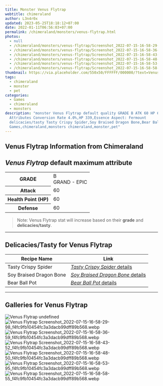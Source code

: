 ```yaml
---
title: Monster Venus Flytrap
webtitle: chimeraland
author: L3n4r0x
updated: 2023-05-25T18:18:12+07:00
date: 2022-01-11T06:56:03+07:00
permalink: /chimeraland/monsters/venus-flytrap.html
photos:
  - null
  - /chimeraland/monsters/venus-flytrap/Screenshot_2022-07-15-16-58-29-98_f4fc9fb10454fc3a3dacb99dff89b568.webp
  - /chimeraland/monsters/venus-flytrap/Screenshot_2022-07-15-16-58-36-59_f4fc9fb10454fc3a3dacb99dff89b568.webp
  - /chimeraland/monsters/venus-flytrap/Screenshot_2022-07-15-16-58-43-52_f4fc9fb10454fc3a3dacb99dff89b568.webp
  - /chimeraland/monsters/venus-flytrap/Screenshot_2022-07-15-16-58-48-50_f4fc9fb10454fc3a3dacb99dff89b568.webp
  - /chimeraland/monsters/venus-flytrap/Screenshot_2022-07-15-16-58-53-95_f4fc9fb10454fc3a3dacb99dff89b568.webp
  - /chimeraland/monsters/venus-flytrap/Screenshot_2022-07-15-16-58-58-55_f4fc9fb10454fc3a3dacb99dff89b568.webp
thumbnail: https://via.placeholder.com/550x50/FFFFFF/000000/?text=Venus Flytrap
tags:
  - chimeraland
  - monster
  - pet
categories:
  - Games
  - chimeraland
  - monsters
description: "monster Venus Flytrap default quality GRADE B ATK 60 HP 60 DEF 60
  Attributes Conversion Rate 4.0%,HP 339,Essence Aspect: Fermount
  delicacies/tasty Tasty Crispy Spider,Soy Braised Dragon Bone,Bear Ball Pot
  Games,chimeraland,monsters chimeraland,monster,pet"
---
```


<link
  rel="stylesheet"
  href="https://rawcdn.githack.com/dimaslanjaka/Web-Manajemen/870a349/css/bootstrap-5-3-0-alpha3-wrapper.css"
/>
<section id="bootstrap-wrapper">
  <h2>Venus Flytrap Information from Chimeraland</h2>
  <h2 id="attribute"><i>Venus Flytrap</i> default maximum attribute</h2>
  <div class="row">
    <div class="col mb-2">
      <div class="card bg-dark text-light">
        <div class="card-body">
          <table>
            <tr>
              <th>GRADE</th>
              <td>B <br /><span class="text-purple">GRAND - EPIC</span></td>
            </tr>
            <tr>
              <th>Attack</th>
              <td>60</td>
            </tr>
            <tr>
              <th>Health Point (HP)</th>
              <td>60</td>
            </tr>
            <tr>
              <th>Defense</th>
              <td>60</td>
            </tr>
          </table>
        </div>
      </div>
    </div>
  </div>
  <blockquote>
    Note: Venus Flytrap stat will increase based on their <b>grade</b> and
    <b>delicacies/tasty</b>.
  </blockquote>
  <hr />
  <h2 id="delicacies">Delicacies/Tasty for Venus Flytrap</h2>
  <div class="card">
    <div class="card-body">
      <div class="table-responsive">
        <table class="table table-striped table-dark">
          <thead>
            <tr>
              <th>Recipe Name</th>
              <th>Link</th>
            </tr>
          </thead>
          <tbody>
            <tr>
              <td>Tasty Crispy Spider</td>
              <td>
                <a
                  href="#"
                  class="text-primary"
                  title="Click here to view recipe Tasty Crispy Spider details"
                  ><i>Tasty Crispy Spider</i> details</a
                >
              </td>
            </tr>
            <tr>
              <td>Soy Braised Dragon Bone</td>
              <td>
                <a
                  href="https://www.webmanajemen.com/chimeraland/recipes/soy-braised-dragon-bone.html"
                  class="text-primary"
                  title="Click here to view recipe Soy Braised Dragon Bone details"
                  ><i>Soy Braised Dragon Bone</i> details</a
                >
              </td>
            </tr>
            <tr>
              <td>Bear Ball Pot</td>
              <td>
                <a
                  href="https://www.webmanajemen.com/chimeraland/recipes/bear-ball-pot.html"
                  class="text-primary"
                  title="Click here to view recipe Bear Ball Pot details"
                  ><i>Bear Ball Pot</i> details</a
                >
              </td>
            </tr>
          </tbody>
        </table>
      </div>
    </div>
  </div>
  <hr />
  <div id="gallery">
    <h2>Galleries for Venus Flytrap</h2>
    <div class="row">
      <div class="col-lg-6 col-12">
        <img
          src="https://www.webmanajemen.com/undefined"
          alt="Venus Flytrap undefined"
        />
      </div>
      <div class="col-lg-6 col-12">
        <img
          src="https://www.webmanajemen.com/chimeraland/monsters/venus-flytrap/Screenshot_2022-07-15-16-58-29-98_f4fc9fb10454fc3a3dacb99dff89b568.webp"
          alt="Venus Flytrap Screenshot_2022-07-15-16-58-29-98_f4fc9fb10454fc3a3dacb99dff89b568.webp"
        />
      </div>
      <div class="col-lg-6 col-12">
        <img
          src="https://www.webmanajemen.com/chimeraland/monsters/venus-flytrap/Screenshot_2022-07-15-16-58-36-59_f4fc9fb10454fc3a3dacb99dff89b568.webp"
          alt="Venus Flytrap Screenshot_2022-07-15-16-58-36-59_f4fc9fb10454fc3a3dacb99dff89b568.webp"
        />
      </div>
      <div class="col-lg-6 col-12">
        <img
          src="https://www.webmanajemen.com/chimeraland/monsters/venus-flytrap/Screenshot_2022-07-15-16-58-43-52_f4fc9fb10454fc3a3dacb99dff89b568.webp"
          alt="Venus Flytrap Screenshot_2022-07-15-16-58-43-52_f4fc9fb10454fc3a3dacb99dff89b568.webp"
        />
      </div>
      <div class="col-lg-6 col-12">
        <img
          src="https://www.webmanajemen.com/chimeraland/monsters/venus-flytrap/Screenshot_2022-07-15-16-58-48-50_f4fc9fb10454fc3a3dacb99dff89b568.webp"
          alt="Venus Flytrap Screenshot_2022-07-15-16-58-48-50_f4fc9fb10454fc3a3dacb99dff89b568.webp"
        />
      </div>
      <div class="col-lg-6 col-12">
        <img
          src="https://www.webmanajemen.com/chimeraland/monsters/venus-flytrap/Screenshot_2022-07-15-16-58-53-95_f4fc9fb10454fc3a3dacb99dff89b568.webp"
          alt="Venus Flytrap Screenshot_2022-07-15-16-58-53-95_f4fc9fb10454fc3a3dacb99dff89b568.webp"
        />
      </div>
      <div class="col-lg-6 col-12">
        <img
          src="https://www.webmanajemen.com/chimeraland/monsters/venus-flytrap/Screenshot_2022-07-15-16-58-58-55_f4fc9fb10454fc3a3dacb99dff89b568.webp"
          alt="Venus Flytrap Screenshot_2022-07-15-16-58-58-55_f4fc9fb10454fc3a3dacb99dff89b568.webp"
        />
      </div>
    </div>
  </div>
</section>